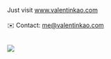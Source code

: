 Just visit www.valentinkao.com
<br/><br/>
✉️ Contact: me@valentinkao.com
<br/><br/>

![](https://github-contributor-stats.vercel.app/api?username=edai&limit=5&theme=dark&combine_all_yearly_contributions=true)
